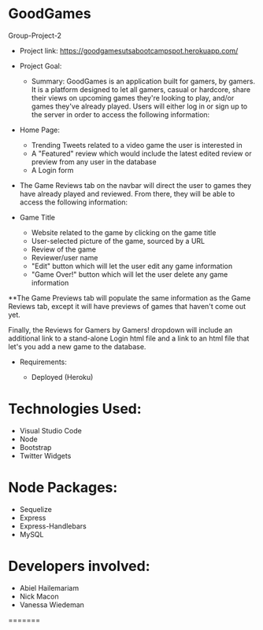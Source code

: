 
# GoodGames
Group-Project-2
- Project link: https://goodgamesutsabootcampspot.herokuapp.com/

- Project Goal:   

  - Summary: GoodGames is an application built for gamers, by gamers. It is a platform designed to let all gamers, casual or hardcore, share their views on upcoming games they're looking to play, and/or games they've already played. Users will either log in or sign up to the server in order to access the following information:

- Home Page:
  - Trending Tweets related to a video game the user is interested in
  - A "Featured" review which would include the latest edited review or preview from any user in the database
  - A Login form

- The Game Reviews tab on the navbar will direct the user to games they have already played and reviewed. From there, they will be able to access the following information:

- Game Title
  - Website related to the game by clicking on the game title
  - User-selected picture of the game, sourced by a URL
  - Review of the game
  - Reviewer/user name
  - "Edit" button which will let the user edit any game information
  - "Game Over!" button which will let the user delete any game information

 **The Game Previews tab will populate the same information as the Game Reviews tab, except it will have previews of games that haven't come out yet.

 Finally, the Reviews for Gamers by Gamers! dropdown will include an additional link to a stand-alone Login html file and a link to an html file that let's you add a new game to the database.

 
- Requirements:  
  
  - Deployed (Heroku)

# Technologies Used:
- Visual Studio Code
- Node
- Bootstrap
- Twitter Widgets

# Node Packages:
- Sequelize
- Express
- Express-Handlebars
- MySQL

# Developers involved: 
- Abiel Hailemariam
- Nick Macon
- Vanessa Wiedeman  

=======

